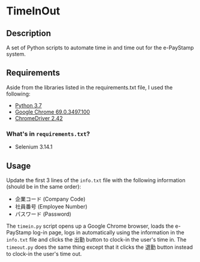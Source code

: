# TimeInOut
## Description
A set of Python scripts to automate time in and time out for the e-PayStamp system.

## Requirements
Aside from the libraries listed in the requirements.txt file, I used the following:
*  [Python 3.7](https://www.python.org/downloads/release/python-370/)
*  [Google Chrome 69.0.3497.100](https://www.google.com/chrome/)
*  [ChromeDriver 2.42](https://chromedriver.storage.googleapis.com/index.html?path=2.42/)

### What's in `requirements.txt`?
*  Selenium 3.14.1

## Usage
Update the first 3 lines of the `info.txt` file with the following information (should be in the same order):
*  企業コード (Company Code)
*  社員番号 (Employee Number)
*  パスワード (Password)

The `timein.py` script opens up a Google Chrome browser, loads the e-PayStamp log-in page, logs in automatically using the information in the `info.txt` file and clicks the 出勤 button to clock-in the user's time in.
The `timeout.py` does the same thing except that it clicks the 退勤 button instead to clock-in the user's time out.
